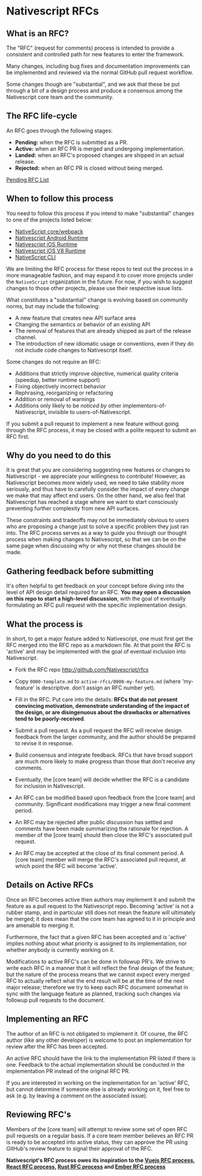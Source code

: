# Nativescript RFCs

## What is an RFC?

The "RFC" (request for comments) process is intended to provide a
consistent and controlled path for new features to enter the framework.

Many changes, including bug fixes and documentation improvements can be
implemented and reviewed via the normal GitHub pull request workflow.

Some changes though are "substantial", and we ask that these be put
through a bit of a design process and produce a consensus among the Nativescript
core team and the community.

## The RFC life-cycle

An RFC goes through the following stages:

- **Pending:** when the RFC is submitted as a PR.
- **Active:** when an RFC PR is merged and undergoing implementation.
- **Landed:** when an RFC's proposed changes are shipped in an actual release.
- **Rejected:** when an RFC PR is closed without being merged.

[Pending RFC List](https://github.com/NativeScript/rfcs/pulls)

## When to follow this process

You need to follow this process if you intend to make "substantial"
changes to one of the projects listed below:

- [NativeScript core/webpack](https://github.com/NativeScript/core)
- [Nativescript Android Runtime](https://github.com/NativeScript/android-runtime)
- [Nativescript iOS Runtime](https://github.com/NativeScript/ios-runtime)
- [Nativescript iOS V8 Runtime](https://github.com/NativeScript/ns-v8ios-runtime)
- [NativeScript CLI](https://github.com/NativeScript/nativescript-cli)

We are limiting the RFC process for these repos to test out the process in a more manageable fashion, and may expand it to cover more projects under the `NativeScript` organization in the future. For now, if you wish to suggest changes to those other projects, please use their respective issue lists.

What constitutes a "substantial" change is evolving based on community norms, but may include the following:

- A new feature that creates new API surface area
- Changing the semantics or behavior of an existing API
- The removal of features that are already shipped as part of the release channel.
- The introduction of new idiomatic usage or conventions, even if they do not include code changes to Nativescript itself.

Some changes do not require an RFC:

- Additions that strictly improve objective, numerical quality criteria (speedup, better runtime support)
- Fixing objectively incorrect behavior
- Rephrasing, reorganizing or refactoring
- Addition or removal of warnings
- Additions only likely to be _noticed by_ other implementors-of-Nativescript, invisible to users-of-Nativescript.

If you submit a pull request to implement a new feature without going
through the RFC process, it may be closed with a polite request to
submit an RFC first.

## Why do you need to do this

It is great that you are considering suggesting new features or changes to Nativescript - we appreciate your willingness to contribute! However, as Nativescript becomes more widely used, we need to take stability more seriously, and thus have to carefully consider the impact of every change we make that may affect end users. On the other hand, we also feel that Nativescript has reached a stage where we want to start consciously preventing further complexity from new API surfaces.

These constraints and tradeoffs may not be immediately obvious to users who are proposing a change just to solve a specific problem they just ran into. The RFC process serves as a way to guide you through our thought process when making changes to Nativescript, so that we can be on the same page when discussing why or why not these changes should be made.

## Gathering feedback before submitting

It's often helpful to get feedback on your concept before diving into the
level of API design detail required for an RFC. **You may open a discussion on this repo to start a high-level discussion**, with the goal of
eventually formulating an RFC pull request with the specific implementation
design.

## What the process is

In short, to get a major feature added to Nativescript, one must first get the
RFC merged into the RFC repo as a markdown file. At that point the RFC
is 'active' and may be implemented with the goal of eventual inclusion
into Nativescript.

* Fork the RFC repo http://github.com/Nativescript/rfcs

* Copy `0000-template.md` to `active-rfcs/0000-my-feature.md` (where
'my-feature' is descriptive. don't assign an RFC number yet).

* Fill in the RFC. Put care into the details: **RFCs that do not
present convincing motivation, demonstrate understanding of the
impact of the design, or are disingenuous about the drawbacks or
alternatives tend to be poorly-received**.

* Submit a pull request. As a pull request the RFC will receive design
feedback from the larger community, and the author should be prepared
to revise it in response.

* Build consensus and integrate feedback. RFCs that have broad support
are much more likely to make progress than those that don't receive any
comments.

* Eventually, the [core team] will decide whether the RFC is a candidate
for inclusion in Nativescript.

* An RFC can be modified based upon feedback from the [core team] and community. Significant modifications may trigger a new final comment period.

* An RFC may be rejected after public discussion has settled
and comments have been made summarizing the rationale for rejection. A member of the [core team] should then close the RFC's associated pull request.

* An RFC may be accepted at the close of its final comment period. A [core team] member will merge the RFC's associated pull request, at which point the RFC will become 'active'.

## Details on Active RFCs

Once an RFC becomes active then authors may implement it and submit the
feature as a pull request to the Nativescript repo. Becoming 'active' is not a rubber
stamp, and in particular still does not mean the feature will ultimately
be merged; it does mean that the core team has agreed to it in principle
and are amenable to merging it.

Furthermore, the fact that a given RFC has been accepted and is
'active' implies nothing about what priority is assigned to its
implementation, nor whether anybody is currently working on it.

Modifications to active RFC's can be done in followup PR's. We strive
to write each RFC in a manner that it will reflect the final design of
the feature; but the nature of the process means that we cannot expect
every merged RFC to actually reflect what the end result will be at
the time of the next major release; therefore we try to keep each RFC
document somewhat in sync with the language feature as planned,
tracking such changes via followup pull requests to the document.

## Implementing an RFC

The author of an RFC is not obligated to implement it. Of course, the
RFC author (like any other developer) is welcome to post an
implementation for review after the RFC has been accepted.

An active RFC should have the link to the implementation PR listed if there is one. Feedback to the actual implementation should be conducted in the implementation PR instead of the original RFC PR.

If you are interested in working on the implementation for an 'active'
RFC, but cannot determine if someone else is already working on it,
feel free to ask (e.g. by leaving a comment on the associated issue).

## Reviewing RFC's

Members of the [core team] will attempt to review some set of open RFC
pull requests on a regular basis. If a core team member believes an RFC PR is ready to be accepted into active status, they can approve the PR using GitHub's review feature to signal their approval of the RFC.

**Nativescript's RFC process owes its inspiration to the [Vuejs RFC process], [React RFC process], [Rust RFC process] and [Ember RFC process]**

[Vuejs RFC process]: https://github.com/vuejs/rfcs
[React RFC process]: https://github.com/reactjs/rfcs
[Rust RFC process]: https://github.com/rust-lang/rfcs
[Ember RFC process]: https://github.com/emberjs/rfcs
[Vuejs core team]: https://vuejs.org/v2/guide/team.html
